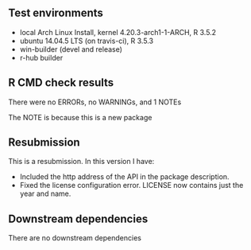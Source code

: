 ## Test environments
* local Arch Linux Install, kernel 4.20.3-arch1-1-ARCH, R 3.5.2
* ubuntu 14.04.5 LTS (on travis-ci), R 3.5.3
* win-builder (devel and release)
* r-hub builder

## R CMD check results
There were no ERRORs, no WARNINGs, and 1 NOTEs

The NOTE is because this is a new package

## Resubmission
This is a resubmission. In this version I have:

* Included the http address of the API in the package description.
* Fixed the license configuration error. LICENSE now contains just the year and name.

## Downstream dependencies
There are no downstream dependencies
